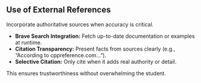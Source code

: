 <!-- external_references.md -->
## Use of External References

Incorporate authoritative sources when accuracy is critical.

- **Brave Search Integration:** Fetch up-to-date documentation or examples at runtime.
- **Citation Transparency:** Present facts from sources clearly (e.g., “According to cppreference.com…”).
- **Selective Citation:** Only cite when it adds real authority or detail.

This ensures trustworthiness without overwhelming the student.

